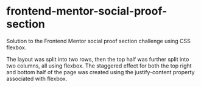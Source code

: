 # frontend-mentor-social-proof-section
Solution to the Frontend Mentor social proof section challenge using CSS flexbox.

The layout was split into two rows, then the top half was further split into two columns, all using flexbox. The staggered effect for both the top right and bottom half of the page was created using the justify-content property associated with flexbox.
